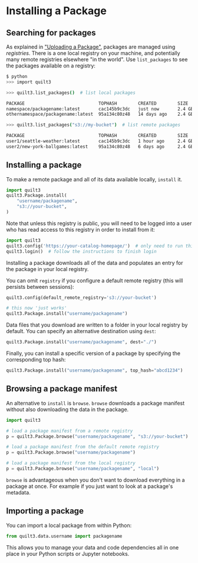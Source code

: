 # Installing a Package

## Searching for packages

As explained in ["Uploading a Package"](uploading-a-package.md), packages are managed using _registries_. There is a one local registry on your machine, and potentially many remote registries elsewhere "in the world". Use `list_packages` to see the packages available on a registry:

```bash
$ python
>>> import quilt3

>>> quilt3.list_packages()  # list local packages

PACKAGE                            TOPHASH        CREATED        SIZE
namespace/packagename:latest       cac145b9c3dc   just now       2.4 GB
othernamespace/packagename:latest  95a134c80z48   14 days ago    2.4 GB

>>> quilt3.list_packages("s3://my-bucket")  # list remote packages

PACKAGE                            TOPHASH        CREATED        SIZE
user1/seattle-weather:latest       cac145b9c3dc   1 hour ago     2.4 GB
user2/new-york-ballgames:latest    95a134c80z48   6 days ago     2.4 GB
```

## Installing a package

To make a remote package and all of its data available locally, `install` it.

```python
import quilt3
quilt3.Package.install(
    "username/packagename",
    "s3://your-bucket",
)
```

Note that unless this registry is public, you will need to be logged into a user who has read access to this registry in order to install from it:

```python
import quilt3
quilt3.config('https://your-catalog-homepage/')  # only need to run this once
quilt3.login()  # follow the instructions to finish login
```

Installing a package downloads all of the data and populates an entry for the package in your local registry.

You can omit `registry` if you configure a default remote registry \(this will persists between sessions\):

```python
quilt3.config(default_remote_registry='s3://your-bucket')

# this now 'just works'
quilt3.Package.install("username/packagename")
```

Data files that you download are written to a folder in your local registry by default. You can specify an alternative destination using `dest`:

```python
quilt3.Package.install("username/packagename", dest="./")
```

Finally, you can install a specific version of a package by specifying the corresponding top hash:

```python
quilt3.Package.install("username/packagename", top_hash="abcd1234")
```

## Browsing a package manifest

An alternative to `install` is `browse`. `browse` downloads a package manifest without also downloading the data in the package.

```python
import quilt3

# load a package manifest from a remote registry
p = quilt3.Package.browse("username/packagename", "s3://your-bucket")

# load a package manifest from the default remote registry
p = quilt3.Package.browse("username/packagename")

# load a package manifest from the local registry
p = quilt3.Package.browse("username/packagename", "local")
```

`browse` is advantageous when you don't want to download everything in a package at once. For example if you just want to look at a package's metadata.

## Importing a package

You can import a local package from within Python:

```python
from quilt3.data.username import packagename
```

This allows you to manage your data and code dependencies all in one place in your Python scripts or Jupyter notebooks.

